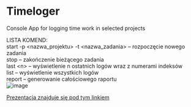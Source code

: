 # Timeloger
Console App for logging time work in selected projects

LISTA KOMEND:<br>
start -p \<nazwa_projektu\> -t \<nazwa_zadania\> – rozpoczęcie nowego zadania <br>
stop – zakończenie bieżącego zadania <br>
last \<n\> – wyświetlenie n ostatnich logów wraz z numerami indeksów <br>
list – wyświetlenie wszystkich logów <br>
report  – generowanie całościowego raportu <br>
![image](https://github.com/Jaroslaw123/Timeloger/assets/123239878/40727595-ab1d-493e-a089-bab1144801db)

  
<a href="https://github.com/Jaroslaw123/Timeloger/blob/master/doc/prezentacja_Timeloger.pptx">Prezentacja znajduje się pod tym linkiem</a>
